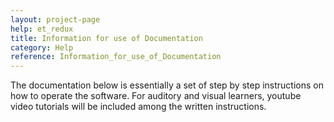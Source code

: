 ```yaml
---
layout: project-page
help: et_redux
title: Information for use of Documentation
category: Help
reference: Information_for_use_of_Documentation
---
```


The documentation below is essentially a set of step by step instructions on how to operate the software. For auditory and visual learners, youtube video tutorials will be included among the written instructions.